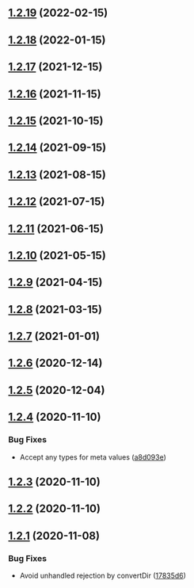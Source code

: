 ## [1.2.19](https://github.com/nandenjin/md-site-conv/compare/v1.2.18...v1.2.19) (2022-02-15)



## [1.2.18](https://github.com/nandenjin/md-site-conv/compare/v1.2.17...v1.2.18) (2022-01-15)



## [1.2.17](https://github.com/nandenjin/md-site-conv/compare/v1.2.16...v1.2.17) (2021-12-15)



## [1.2.16](https://github.com/nandenjin/md-site-conv/compare/v1.2.15...v1.2.16) (2021-11-15)



## [1.2.15](https://github.com/nandenjin/md-site-conv/compare/v1.2.14...v1.2.15) (2021-10-15)



## [1.2.14](https://github.com/nandenjin/md-site-conv/compare/v1.2.13...v1.2.14) (2021-09-15)



## [1.2.13](https://github.com/nandenjin/md-site-conv/compare/v1.2.12...v1.2.13) (2021-08-15)



## [1.2.12](https://github.com/nandenjin/md-site-conv/compare/v1.2.11...v1.2.12) (2021-07-15)



## [1.2.11](https://github.com/nandenjin/md-site-conv/compare/v1.2.10...v1.2.11) (2021-06-15)



## [1.2.10](https://github.com/nandenjin/md-site-conv/compare/v1.2.9...v1.2.10) (2021-05-15)



## [1.2.9](https://github.com/nandenjin/md-site-conv/compare/v1.2.8...v1.2.9) (2021-04-15)



## [1.2.8](https://github.com/nandenjin/md-site-conv/compare/v1.2.7...v1.2.8) (2021-03-15)



## [1.2.7](https://github.com/nandenjin/md-site-conv/compare/v1.2.6...v1.2.7) (2021-01-01)



## [1.2.6](https://github.com/nandenjin/md-site-conv/compare/v1.2.5...v1.2.6) (2020-12-14)



## [1.2.5](https://github.com/nandenjin/md-site-conv/compare/v1.2.4...v1.2.5) (2020-12-04)



## [1.2.4](https://github.com/nandenjin/md-site-conv/compare/v1.2.3...v1.2.4) (2020-11-10)


### Bug Fixes

* Accept any types for meta values ([a8d093e](https://github.com/nandenjin/md-site-conv/commit/a8d093e29e01d5578be7a0650b0ee2aa38079ba1))



## [1.2.3](https://github.com/nandenjin/md-site-conv/compare/v1.2.2...v1.2.3) (2020-11-10)



## [1.2.2](https://github.com/nandenjin/nakamura-lab/compare/v1.2.1...v1.2.2) (2020-11-10)



## [1.2.1](https://github.com/nandenjin/nakamura-lab/compare/v1.2.0...v1.2.1) (2020-11-08)


### Bug Fixes

* Avoid unhandled rejection by convertDir ([17835d6](https://github.com/nandenjin/nakamura-lab/commit/17835d670a194c7aa97262eab64eb2b245edf874))




